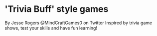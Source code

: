 # 'Trivia Buff' style games
By Jesse Rogers @MindCraftGames0 on Twitter
Inspired by trivia game shows, test your skills and have fun learning!
